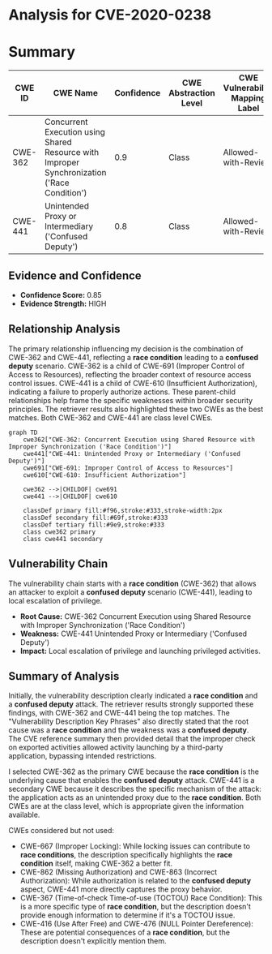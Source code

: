 # Analysis for CVE-2020-0238

# Summary
| CWE ID | CWE Name | Confidence | CWE Abstraction Level | CWE Vulnerability Mapping Label | CWE-Vulnerability Mapping Notes |
|---|---|---|---|---|---|
| CWE-362 | Concurrent Execution using Shared Resource with Improper Synchronization ('Race Condition') | 0.9 | Class | Allowed-with-Review | Primary CWE |
| CWE-441 | Unintended Proxy or Intermediary ('Confused Deputy') | 0.8 | Class | Allowed-with-Review | Secondary CWE |

## Evidence and Confidence

*   **Confidence Score:** 0.85
*   **Evidence Strength:** HIGH

## Relationship Analysis
The primary relationship influencing my decision is the combination of CWE-362 and CWE-441, reflecting a **race condition** leading to a **confused deputy** scenario. CWE-362 is a child of CWE-691 (Improper Control of Access to Resources), reflecting the broader context of resource access control issues. CWE-441 is a child of CWE-610 (Insufficient Authorization), indicating a failure to properly authorize actions. These parent-child relationships help frame the specific weaknesses within broader security principles. The retriever results also highlighted these two CWEs as the best matches. Both CWE-362 and CWE-441 are class level CWEs.

```mermaid
graph TD
    cwe362["CWE-362: Concurrent Execution using Shared Resource with Improper Synchronization ('Race Condition')"]
    cwe441["CWE-441: Unintended Proxy or Intermediary ('Confused Deputy')"]
    cwe691["CWE-691: Improper Control of Access to Resources"]
    cwe610["CWE-610: Insufficient Authorization"]

    cwe362 -->|CHILDOF| cwe691
    cwe441 -->|CHILDOF| cwe610

    classDef primary fill:#f96,stroke:#333,stroke-width:2px
    classDef secondary fill:#69f,stroke:#333
    classDef tertiary fill:#9e9,stroke:#333
    class cwe362 primary
    class cwe441 secondary
```

## Vulnerability Chain
The vulnerability chain starts with a **race condition** (CWE-362) that allows an attacker to exploit a **confused deputy** scenario (CWE-441), leading to local escalation of privilege.
  - **Root Cause:** CWE-362 Concurrent Execution using Shared Resource with Improper Synchronization ('Race Condition')
  - **Weakness:** CWE-441 Unintended Proxy or Intermediary ('Confused Deputy')
  - **Impact:** Local escalation of privilege and launching privileged activities.

## Summary of Analysis
Initially, the vulnerability description clearly indicated a **race condition** and a **confused deputy** attack. The retriever results strongly supported these findings, with CWE-362 and CWE-441 being the top matches. The "Vulnerability Description Key Phrases" also directly stated that the root cause was a **race condition** and the weakness was a **confused deputy**. The CVE reference summary then provided detail that the improper check on exported activities allowed activity launching by a third-party application, bypassing intended restrictions.

I selected CWE-362 as the primary CWE because the **race condition** is the underlying cause that enables the **confused deputy** attack. CWE-441 is a secondary CWE because it describes the specific mechanism of the attack: the application acts as an unintended proxy due to the **race condition**. Both CWEs are at the class level, which is appropriate given the information available.

CWEs considered but not used:

*   CWE-667 (Improper Locking): While locking issues can contribute to **race conditions**, the description specifically highlights the **race condition** itself, making CWE-362 a better fit.
*   CWE-862 (Missing Authorization) and CWE-863 (Incorrect Authorization): While authorization is related to the **confused deputy** aspect, CWE-441 more directly captures the proxy behavior.
*   CWE-367 (Time-of-check Time-of-use (TOCTOU) Race Condition): This is a more specific type of **race condition**, but the description doesn't provide enough information to determine if it's a TOCTOU issue.
*   CWE-416 (Use After Free) and CWE-476 (NULL Pointer Dereference): These are potential consequences of a **race condition**, but the description doesn't explicitly mention them.